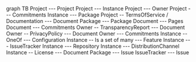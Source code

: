 graph TB
  Project --- Project
  Project --- Instance
  Project --- Owner
  Project --- Commitments
  Instance --- Package
  Project -- TermsOfService / Documentation --- Document
  Package --- Package
  Document --- Pages
  Document --- Commitments
  Owner -- TransparencyReport --- Document
  Owner -- PrivacyPolicy --- Document
  Owner --- Commitments
  Instance -- OneOf --- Configuration
  Instance -- Is a set of many --- Feature
  Instance --- IssueTracker
  Instance --- Repository
  Instance --- DistributionChannel
  Instance -- License --- Document
  Package --- Issue
  IssueTracker --- Issue
